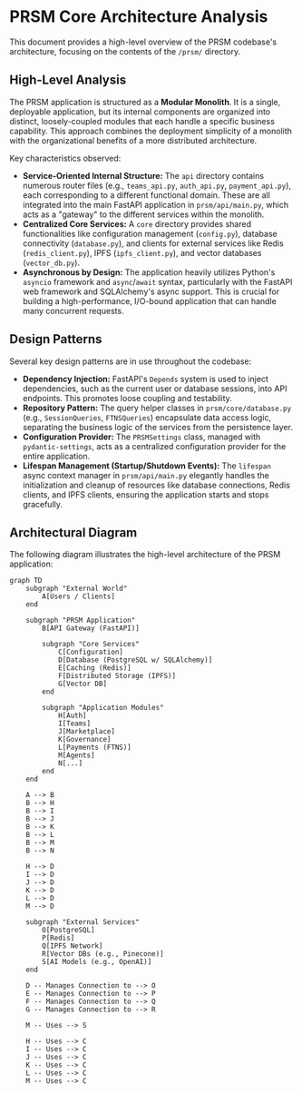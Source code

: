 # PRSM Core Architecture Analysis

This document provides a high-level overview of the PRSM codebase's architecture, focusing on the contents of the `/prsm/` directory.

## High-Level Analysis

The PRSM application is structured as a **Modular Monolith**. It is a single, deployable application, but its internal components are organized into distinct, loosely-coupled modules that each handle a specific business capability. This approach combines the deployment simplicity of a monolith with the organizational benefits of a more distributed architecture.

Key characteristics observed:

*   **Service-Oriented Internal Structure:** The `api` directory contains numerous router files (e.g., `teams_api.py`, `auth_api.py`, `payment_api.py`), each corresponding to a different functional domain. These are all integrated into the main FastAPI application in `prsm/api/main.py`, which acts as a "gateway" to the different services within the monolith.
*   **Centralized Core Services:** A `core` directory provides shared functionalities like configuration management (`config.py`), database connectivity (`database.py`), and clients for external services like Redis (`redis_client.py`), IPFS (`ipfs_client.py`), and vector databases (`vector_db.py`).
*   **Asynchronous by Design:** The application heavily utilizes Python's `asyncio` framework and `async`/`await` syntax, particularly with the FastAPI web framework and SQLAlchemy's async support. This is crucial for building a high-performance, I/O-bound application that can handle many concurrent requests.

## Design Patterns

Several key design patterns are in use throughout the codebase:

*   **Dependency Injection:** FastAPI's `Depends` system is used to inject dependencies, such as the current user or database sessions, into API endpoints. This promotes loose coupling and testability.
*   **Repository Pattern:** The query helper classes in `prsm/core/database.py` (e.g., `SessionQueries`, `FTNSQueries`) encapsulate data access logic, separating the business logic of the services from the persistence layer.
*   **Configuration Provider:** The `PRSMSettings` class, managed with `pydantic-settings`, acts as a centralized configuration provider for the entire application.
*   **Lifespan Management (Startup/Shutdown Events):** The `lifespan` async context manager in `prsm/api/main.py` elegantly handles the initialization and cleanup of resources like database connections, Redis clients, and IPFS clients, ensuring the application starts and stops gracefully.

## Architectural Diagram

The following diagram illustrates the high-level architecture of the PRSM application:

```mermaid
graph TD
    subgraph "External World"
        A[Users / Clients]
    end

    subgraph "PRSM Application"
        B[API Gateway (FastAPI)]

        subgraph "Core Services"
            C[Configuration]
            D[Database (PostgreSQL w/ SQLAlchemy)]
            E[Caching (Redis)]
            F[Distributed Storage (IPFS)]
            G[Vector DB]
        end

        subgraph "Application Modules"
            H[Auth]
            I[Teams]
            J[Marketplace]
            K[Governance]
            L[Payments (FTNS)]
            M[Agents]
            N[...]
        end
    end

    A --> B
    B --> H
    B --> I
    B --> J
    B --> K
    B --> L
    B --> M
    B --> N

    H --> D
    I --> D
    J --> D
    K --> D
    L --> D
    M --> D

    subgraph "External Services"
        O[PostgreSQL]
        P[Redis]
        Q[IPFS Network]
        R[Vector DBs (e.g., Pinecone)]
        S[AI Models (e.g., OpenAI)]
    end

    D -- Manages Connection to --> O
    E -- Manages Connection to --> P
    F -- Manages Connection to --> Q
    G -- Manages Connection to --> R

    M -- Uses --> S

    H -- Uses --> C
    I -- Uses --> C
    J -- Uses --> C
    K -- Uses --> C
    L -- Uses --> C
    M -- Uses --> C